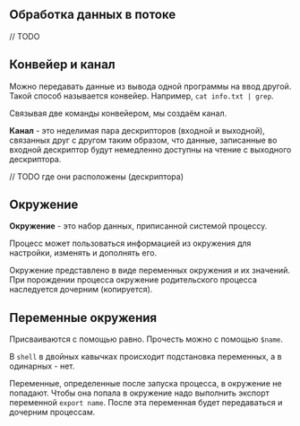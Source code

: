 ## Обработка данных в потоке

// TODO


## Конвейер и канал

Можно передавать данные из вывода одной программы на ввод другой. Такой способ называется конвейер. Например, `cat info.txt | grep`.

Связывая две команды конвейером, мы создаём канал.

**Канал** - это неделимая пара дескрипторов (входной и выходной), связанных друг с другом таким образом, что данные, записанные во входной дескриптор будут немедленно доступны на чтение с выходного дескриптора.

// TODO где они расположены (дескриптора)


## Окружение

**Окружение** - это набор данных, приписанной системой процессу.

Процесс может пользоваться информацией из окружения для настройки, изменять и дополнять его.

Окружение представлено в виде переменных окружения и их значений. При порождении процесса окружение родительского процесса наследуется дочерним (копируется).

## Переменные окружения

Присваиваются с помощью равно. Прочесть можно с помощью `$name`.

В `shell` в двойных кавычках происходит подстановка переменных, а в одинарных - нет.

Переменные, определенные после запуска процесса, в окружение не попадают. Чтобы она попала в окружение надо выполнить экспорт переменной `export name`. После эта переменная будет передаваться и дочерним процессам.